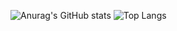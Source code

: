 ![Anurag's GitHub stats](https://github-readme-stats.vercel.app/api?username=tiofelx&show_icons=true&theme=dracula)
![Top Langs](https://github-readme-stats.vercel.app/api/top-langs/?username=tiofelx&hide_progress=true)
